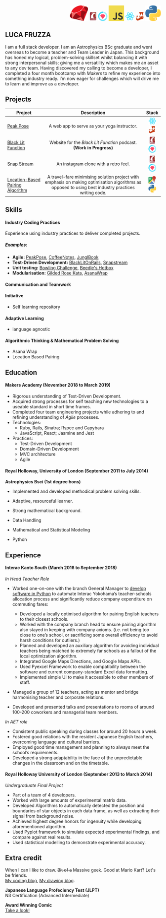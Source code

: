 
<p style="text-align: right;">
<img src="./images/rubylogo.png" height=50px>
<img src="./images/Ruby_on_Rails-logo.png" height=30px>
<img src="./images/rspec.png" height=30px>
<img src="./images/JavaScript-logo.png" height=50px>
<img src="./images/React.js_logo-512.png" height=30px>
<img src="./images/jestlogo.png" height=30px>
<img src="./images/pythonlogo.png" height=50px>
</p>

## LUCA FRUZZA

I am a full stack developer.  I am an Astrophysics BSc graduate and went overseas to become a teacher and Team Leader in Japan.  This background has honed my logical, problem-solving skillset whilst balancing it with strong interpersonal skills; giving me a versatility which makes me an asset to any dev team.  Having discovered my calling to become a developer, I completed a four month bootcamp with *Makers* to refine my experience into something industry ready.  I’m now eager for challenges which will drive me to learn and improve as a developer.

## Projects

| Project        | Description  | Stack  |
| ------------- |:-------------:| :-----:|
| [Peak Pose](https://github.com/nomats/peakPose)      | A web app to serve as your yoga instructor. |  <img src="./images/React.js_logo-512.png" height=25px><img src="./images/jestlogo.png" height=25px>|
| [Black Lit Function](https://github.com/punchcafe/BlackLitOnRails)      | Website for the *Black Lit Function* podcast. **(Work in Progress)**      |   <img src="./images/Ruby_on_Rails-logo.png" height=25px><img src="./images/rspec.png" height=25px>|
| [Snap Stream](https://github.com/punchcafe/snapstream) | An instagram clone with a retro feel.      |<img src="./images/Ruby_on_Rails-logo.png" height=25px><img src="./images/rspec.png" height=25px>|
| [Location-Based Pairing Algorithm](https://github.com/punchcafe/project001) | A travel-fare minimising solution project with emphasis on making optimisation algorithms as opposed to using best industry practices writing code.      |<img src="./images/google-maps-logo.png" height=25px><img src="./images/pythonlogo.png" height=25px>|

## Skills

#### Industry Coding Practices
Experience using industry practices to deliver completed projects.
##### Examples:
- **Agile:** [PeakPose](https://github.com/nomats/peakPose), [CoffeeNotes](https://github.com/makerlonerangers/coffeeNotes), [JunglBook](https://github.com/simian-sinister/Acebook-Simian-Sinister)
- **Test-Driven Development:** [BlackLitOnRails](https://github.com/punchcafe/BlackLitOnRails), [Snapstream](https://github.com/punchcafe/snapstream)
- **Unit testing:** [Bowling Challenge](https://github.com/punchcafe/bowling-challenge), [Beedle's Hotbox](https://github.com/punchcafe/beedles-hotbox)
- **Modularisation:** [Gilded Rose Kata](https://github.com/punchcafe/GRKata), [AsanaWrap](https://github.com/nomats/asanaWrap)

#### Communication and Teamwork

#### Initiative
- Self learning repository

#### Adaptive Learning
- language agnostic

#### Algorithmic Thinking & Mathematical Problem Solving
- Asana Wrap
- Location Based Pairing


## Education

#### Makers Academy (November 2018 to March 2019)

* Rigorous understanding of Test-Driven Development.
* Acquired strong processes for self teaching new technologies to a useable standard in short time frames.
* Completed four team engineering projects while adhering to and refining understanding of *Agile* processes.
* Technologies:
    * Ruby, Rails, Sinatra; Rspec and Capybara
    * JavaScript, React; Jasmine and Jest
* Practices:
    * Test-Driven Development
    * Domain-Driven Development
    * MVC architecture
    * Agile

#### Royal Holloway, University of London (September 2011 to July 2014)

**Astrophysics Bsci (1st degree hons)**

* Implemented and developed methodical problem solving skills.
* Adaptive, resourceful learner.
* Strong mathematical background.


* Data Handling
* Mathematical and Statistical Modeling
* Python



## Experience

#### Interac Kanto South (March 2016 to September 2018)    
*In Head Teacher Role*  
* Worked one-on-one with the branch General Manager to [develop software in Python](https://github.com/punchcafe/project001) to automate Interac Yokohama’s teacher-schools allocation process and significantly reduce company expenditure on commuting fares:
  * Developed a locally optimised algorithm for pairing English teachers to their closest schools.
  * Worked with the company branch head to ensure pairing algorithm also stayed in keeping with company axioms. (i.e. not being too close to one’s school, or sacrificing some overall efficiency to avoid harsh conditions for outliers.)
  * Planned and developed an auxiliary algorithm  for avoiding individual teachers being matched to extremely far schools as a fallout of the local optimization algorithm.
  * Integrated Google Maps Directions, and Google Maps APIs.
  * Used Pyexcel Framework to enable compatibility between the software and current company-standard Excel data formatting.
  * Implemented simple UI to make it accessible to other members of staff.

* Managed a group of 12 teachers, acting as mentor and bridge harmonising teacher and corporate relations.
* Developed and presented talks and presentations to rooms of around 100-200 coworkers and managerial team members.

*In AET role*

* Consistent public speaking during classes for around 20 hours a week.
* Fostered good relations with the resident Japanese English teachers, overcoming language and cultural barriers.
* Employed good time management and planning to always meet the school’s requirements.
* Developed a strong adaptability in the face of the unpredictable changes in the classroom and on the timetable.


#### Royal Holloway University of London (September 2013 to March 2014)   
*Undergraduate Final Project*  
* Part of a team of 4 developers.
* Worked with large amounts of experimental matrix data.
* Developed Algorithms to automatically detected the position and boundaries of star objects in each data frame, as well as extracting their signal from background noise.
* Achieved highest degree honors for ingenuity while developing aforementioned algorithm.
* Used Pyplot framework to simulate expected experimental findings, and compare against real results.
* Used statistical modelling to demonstrate experimental accuracy.


## Extra credit
When I can I like to draw. ~~Bit of a~~ Massive geek. Good at Mario Kart?
Let's be friends.  
[My coding blog](https://punchcafe.hatenablog.com/), [My drawing blog](http://punchcafe.co.uk/).

**Japanese Language Profeciency Test (JLPT)**  
N3 Certification (Advanced Intermediate)

**Award Winning Comic**  
[Take a look!](https://express.yudu.com/item/details/3780123/MJ15--.1st---Luca-Fruzza----Sonnegarten--)
